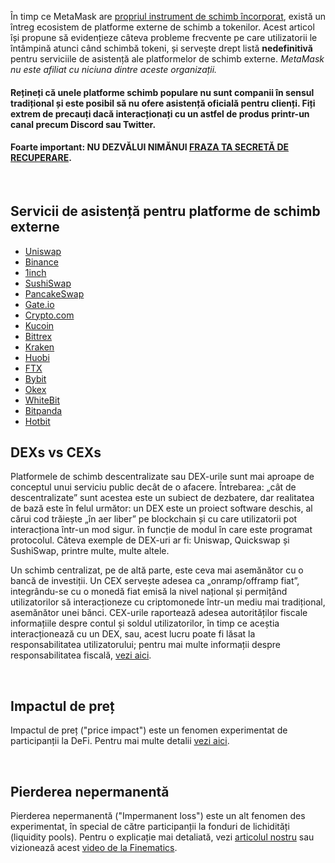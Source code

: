 În timp ce MetaMask are [propriul instrument de schimb încorporat](https://support.metamask.io/hc/en-us/articles/4405093054363-User-guide-Swaps), există un întreg ecosistem de platforme externe de schimb a tokenilor. Acest articol își propune să evidențieze câteva probleme frecvente pe care utilizatorii le întâmpină atunci când schimbă tokeni, și servește drept listă **nedefinitivă** pentru serviciile de asistență ale platformelor de schimb externe. *MetaMask nu este afiliat cu niciuna dintre aceste organizații.*


#### Rețineți că unele platforme schimb populare nu sunt companii în sensul tradițional și este posibil să nu ofere asistență oficială pentru clienți. **Fiți extrem de precauți** dacă interacționați cu un astfel de produs printr-un canal precum Discord sau Twitter.


#### **Foarte important: NU DEZVĂLUI NIMĂNUI [FRAZA TA SECRETĂ DE RECUPERARE](https://support.metamask.io/hc/en-us/articles/360060826432).**


 


Servicii de asistență pentru platforme de schimb externe
--------------------------------------------------------


* [Uniswap](https://help.uniswap.org/en/)
* [Binance](https://www.binance.com/en/support)
* [1inch](https://blog.1inch.io/academy/home)
* [SushiSwap](https://help.sushidocs.com/faqs/faqs)
* [PancakeSwap](https://docs.pancakeswap.finance/)
* [Gate.io](https://www.gate.io/help)
* [Crypto.com](https://help.crypto.com/en)
* [Kucoin](https://www.kucoin.com/support)
* [Bittrex](https://bittrex.zendesk.com/hc/en-us)
* [Kraken](https://support.kraken.com/hc/en-us)
* [Huobi](https://www.huobilearn.com/en-us/)
* [FTX](https://help.ftx.us/hc/en-us)
* [Bybit](https://help.bybit.com/hc/en-us/categories/360002714833)
* [Okex](https://www.okex.com/support-center.html)
* [WhiteBit](https://whitebit.com/faq)
* [Bitpanda](https://support.bitpanda.com/hc/en-us)
* [Hotbit](https://hotbit.zendesk.com/hc/en-us)


DEXs vs CEXs
------------


Platformele de schimb descentralizate sau DEX-urile sunt mai aproape de conceptul unui serviciu public decât de o afacere. Întrebarea: „cât de descentralizate” sunt acestea este un subiect de dezbatere, dar realitatea de bază este în felul următor: un DEX este un proiect software deschis, al cărui cod trăiește „în aer liber” pe blockchain și cu care utilizatorii pot interacționa într-un mod sigur. în funcție de modul în care este programat protocolul. Câteva exemple de DEX-uri ar fi: Uniswap, Quickswap și SushiSwap, printre multe, multe altele.


Un schimb centralizat, pe de altă parte, este ceva mai asemănător cu o bancă de investiții. Un CEX servește adesea ca „onramp/offramp fiat”, integrându-se cu o monedă fiat emisă la nivel național și permițând utilizatorilor să interacționeze cu criptomonede într-un mediu mai tradițional, asemănător unei bănci. CEX-urile raportează adesea autorităților fiscale informațiile despre contul și soldul utilizatorilor, în timp ce aceștia interacționează cu un DEX, sau, acest lucru poate fi lăsat la responsabilitatea utilizatorului; pentru mai multe informații despre responsabilitatea fiscală, [vezi aici](https://support.metamask.io/hc/en-us/articles/4406001678747).


 


Impactul de preț
----------------


Impactul de preț ("price impact") este un fenomen experimentat de participanții la DeFi. Pentru mai multe detalii [vezi aici](https://consensys.net/blog/metamask/price-impact-the-first-gotcha-of-defi-markets/).


 


Pierderea nepermanentă
----------------------


Pierderea nepermanentă ("Impermanent loss") este un alt fenomen des experimentat, în special de către participanții la fonduri de lichidități (liquidity pools). Pentru o explicație mai detaliată, vezi [articolul nostru](https://consensys.net/blog/metamask/impermanent-loss-defi-markets-gotcha-number-two/) sau vizionează acest [video de la Finematics](https://finematics.com/impermanent-loss-explained/).

